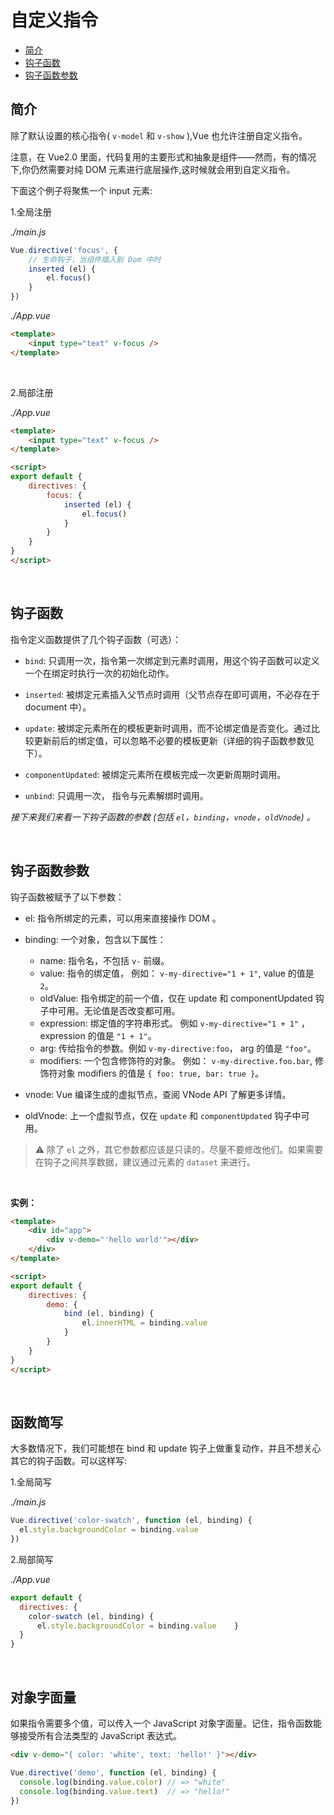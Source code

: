 # 自定义指令

- [简介](#简介)
- [钩子函数](#钩子函数)
- [钩子函数参数](#钩子函数参数)

## 简介

除了默认设置的核心指令( ``v-model`` 和 ``v-show`` ),Vue 也允许注册自定义指令。

注意，在 Vue2.0 里面，代码复用的主要形式和抽象是组件——然而，有的情况下,你仍然需要对纯 DOM 元素进行底层操作,这时候就会用到自定义指令。

下面这个例子将聚焦一个 input 元素:

1.全局注册

*./main.js*
``` javascript
Vue.directive('focus', {
    // 生命钩子，当组件插入到 Dom 中时
    inserted (el) {
        el.focus()
    }
})
```

*./App.vue*
``` html
<template>
    <input type="text" v-focus />
</template>
```

<br/>


2.局部注册

*./App.vue*
``` html
<template>
    <input type="text" v-focus />
</template>

<script>
export default {
    directives: {
        focus: {
            inserted (el) {
                el.focus()
            }
        }
    }
}
</script>
```

<br/>


## 钩子函数

指令定义函数提供了几个钩子函数（可选）：

- ``bind``: 只调用一次，指令第一次绑定到元素时调用，用这个钩子函数可以定义一个在绑定时执行一次的初始化动作。 

- ``inserted``: 被绑定元素插入父节点时调用（父节点存在即可调用，不必存在于 document 中）。 

- ``update``: 被绑定元素所在的模板更新时调用，而不论绑定值是否变化。通过比较更新前后的绑定值，可以忽略不必要的模板更新（详细的钩子函数参数见下）。 

- ``componentUpdated``: 被绑定元素所在模板完成一次更新周期时调用。 

- ``unbind``: 只调用一次， 指令与元素解绑时调用。 

*接下来我们来看一下钩子函数的参数 (包括 ``el``，``binding``，``vnode``，``oldVnode``) 。*

<br/>

## 钩子函数参数

钩子函数被赋予了以下参数：

- el: 指令所绑定的元素，可以用来直接操作 DOM 。

- binding: 一个对象，包含以下属性：
	- name: 指令名，不包括 ``v-`` 前缀。
	- value: 指令的绑定值， 例如： ``v-my-directive="1 + 1"``, value 的值是 ``2``。
	- oldValue: 指令绑定的前一个值，仅在 update 和 componentUpdated 钩子中可用。无论值是否改变都可用。
	- expression: 绑定值的字符串形式。 例如 ``v-my-directive="1 + 1"`` ， expression 的值是 ``"1 + 1"``。
	- arg: 传给指令的参数。例如 ``v-my-directive:foo``， arg 的值是 ``"foo"``。
	- modifiers: 一个包含修饰符的对象。 例如： ``v-my-directive.foo.bar``, 修饰符对象 modifiers 的值是 ``{ foo: true, bar: true }``。
	
- vnode: Vue 编译生成的虚拟节点，查阅 VNode API 了解更多详情。

- oldVnode: 上一个虚拟节点，仅在 ``update`` 和 ``componentUpdated`` 钩子中可用。

> ⚠️ 除了 ``el`` 之外，其它参数都应该是只读的，尽量不要修改他们。如果需要在钩子之间共享数据，建议通过元素的 ``dataset`` 来进行。

<br/>

**实例：**

``` html
<template>
    <div id="app">
        <div v-demo="'hello world'"></div>
    </div>
</template>

<script>
export default {
    directives: {
        demo: {
            bind (el, binding) {
                el.innerHTML = binding.value
            }
        }
    }
}
</script>
```

<br/>

## 函数简写

大多数情况下，我们可能想在 bind 和 update 钩子上做重复动作，并且不想关心其它的钩子函数。可以这样写:

1.全局简写

*./main.js*

``` javascript
Vue.directive('color-swatch', function (el, binding) {
  el.style.backgroundColor = binding.value
})
```

2.局部简写

*./App.vue*

``` javascript
export default {
  directives: {
    color-swatch (el, binding) {
      el.style.backgroundColor = binding.value    }
  }
}
```

<br/>


## 对象字面量

如果指令需要多个值，可以传入一个 JavaScript 对象字面量。记住，指令函数能够接受所有合法类型的 JavaScript 表达式。

``` html
<div v-demo="{ color: 'white', text: 'hello!' }"></div>
```

``` javascript
Vue.directive('demo', function (el, binding) {
  console.log(binding.value.color) // => "white"
  console.log(binding.value.text)  // => "hello!"
})
```



